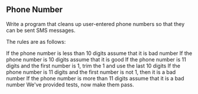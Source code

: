 ## Phone Number
Write a program that cleans up user-entered phone numbers so that they can be sent SMS messages.

The rules are as follows:

If the phone number is less than 10 digits assume that it is bad number
If the phone number is 10 digits assume that it is good
If the phone number is 11 digits and the first number is 1, trim the 1 and use the last 10 digits
If the phone number is 11 digits and the first number is not 1, then it is a bad number
If the phone number is more than 11 digits assume that it is a bad number
We've provided tests, now make them pass.